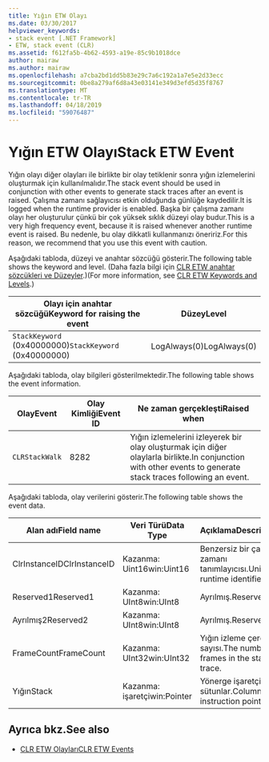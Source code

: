 ```yaml
---
title: Yığın ETW Olayı
ms.date: 03/30/2017
helpviewer_keywords:
- stack event [.NET Framework]
- ETW, stack event (CLR)
ms.assetid: f612fa5b-4b62-4593-a19e-85c9b1018dce
author: mairaw
ms.author: mairaw
ms.openlocfilehash: a7cba2bd1dd5b83e29c7a6c192a1a7e5e2d33ecc
ms.sourcegitcommit: 0be8a279af6d8a43e03141e349d3efd5d35f8767
ms.translationtype: MT
ms.contentlocale: tr-TR
ms.lasthandoff: 04/18/2019
ms.locfileid: "59076487"
---
```

# <a name="stack-etw-event"></a><span data-ttu-id="7a0f4-102">Yığın ETW Olayı</span><span class="sxs-lookup"><span data-stu-id="7a0f4-102">Stack ETW Event</span></span>
<span data-ttu-id="7a0f4-103">Yığın olayı diğer olayları ile birlikte bir olay tetiklenir sonra yığın izlemelerini oluşturmak için kullanılmalıdır.</span><span class="sxs-lookup"><span data-stu-id="7a0f4-103">The stack event should be used in conjunction with other events to generate stack traces after an event is raised.</span></span> <span data-ttu-id="7a0f4-104">Çalışma zamanı sağlayıcısı etkin olduğunda günlüğe kaydedilir.</span><span class="sxs-lookup"><span data-stu-id="7a0f4-104">It is logged when the runtime provider is enabled.</span></span> <span data-ttu-id="7a0f4-105">Başka bir çalışma zamanı olayı her oluşturulur çünkü bir çok yüksek sıklık düzeyi olay budur.</span><span class="sxs-lookup"><span data-stu-id="7a0f4-105">This is a very high frequency event, because it is raised whenever another runtime event is raised.</span></span> <span data-ttu-id="7a0f4-106">Bu nedenle, bu olay dikkatli kullanmanızı öneririz.</span><span class="sxs-lookup"><span data-stu-id="7a0f4-106">For this reason, we recommend that you use this event with caution.</span></span>  
  
 <span data-ttu-id="7a0f4-107">Aşağıdaki tabloda, düzeyi ve anahtar sözcüğü gösterir.</span><span class="sxs-lookup"><span data-stu-id="7a0f4-107">The following table shows the keyword and level.</span></span> <span data-ttu-id="7a0f4-108">(Daha fazla bilgi için [CLR ETW anahtar sözcükleri ve Düzeyler](../../../docs/framework/performance/clr-etw-keywords-and-levels.md).)</span><span class="sxs-lookup"><span data-stu-id="7a0f4-108">(For more information, see [CLR ETW Keywords and Levels](../../../docs/framework/performance/clr-etw-keywords-and-levels.md).)</span></span>  
  
|<span data-ttu-id="7a0f4-109">Olayı için anahtar sözcüğü</span><span class="sxs-lookup"><span data-stu-id="7a0f4-109">Keyword for raising the event</span></span>|<span data-ttu-id="7a0f4-110">Düzey</span><span class="sxs-lookup"><span data-stu-id="7a0f4-110">Level</span></span>|  
|-----------------------------------|-----------|  
|<span data-ttu-id="7a0f4-111">`StackKeyword` (0x40000000)</span><span class="sxs-lookup"><span data-stu-id="7a0f4-111">`StackKeyword` (0x40000000)</span></span>|<span data-ttu-id="7a0f4-112">LogAlways(0)</span><span class="sxs-lookup"><span data-stu-id="7a0f4-112">LogAlways(0)</span></span>|  
  
 <span data-ttu-id="7a0f4-113">Aşağıdaki tabloda, olay bilgileri gösterilmektedir.</span><span class="sxs-lookup"><span data-stu-id="7a0f4-113">The following table shows the event information.</span></span>  
  
|<span data-ttu-id="7a0f4-114">Olay</span><span class="sxs-lookup"><span data-stu-id="7a0f4-114">Event</span></span>|<span data-ttu-id="7a0f4-115">Olay Kimliği</span><span class="sxs-lookup"><span data-stu-id="7a0f4-115">Event ID</span></span>|<span data-ttu-id="7a0f4-116">Ne zaman gerçekleşti</span><span class="sxs-lookup"><span data-stu-id="7a0f4-116">Raised when</span></span>|  
|-----------|--------------|-----------------|  
|`CLRStackWalk`|<span data-ttu-id="7a0f4-117">82</span><span class="sxs-lookup"><span data-stu-id="7a0f4-117">82</span></span>|<span data-ttu-id="7a0f4-118">Yığın izlemelerini izleyerek bir olay oluşturmak için diğer olaylarla birlikte.</span><span class="sxs-lookup"><span data-stu-id="7a0f4-118">In conjunction with other events to generate stack traces following an event.</span></span>|  
  
 <span data-ttu-id="7a0f4-119">Aşağıdaki tabloda, olay verilerini gösterir.</span><span class="sxs-lookup"><span data-stu-id="7a0f4-119">The following table shows the event data.</span></span>  
  
|<span data-ttu-id="7a0f4-120">Alan adı</span><span class="sxs-lookup"><span data-stu-id="7a0f4-120">Field name</span></span>|<span data-ttu-id="7a0f4-121">Veri Türü</span><span class="sxs-lookup"><span data-stu-id="7a0f4-121">Data Type</span></span>|<span data-ttu-id="7a0f4-122">Açıklama</span><span class="sxs-lookup"><span data-stu-id="7a0f4-122">Description</span></span>|  
|----------------|---------------|-----------------|  
|<span data-ttu-id="7a0f4-123">ClrInstanceID</span><span class="sxs-lookup"><span data-stu-id="7a0f4-123">ClrInstanceID</span></span>|<span data-ttu-id="7a0f4-124">Kazanma: Uint16</span><span class="sxs-lookup"><span data-stu-id="7a0f4-124">win:Uint16</span></span>|<span data-ttu-id="7a0f4-125">Benzersiz bir çalışma zamanı tanımlayıcısı.</span><span class="sxs-lookup"><span data-stu-id="7a0f4-125">Unique runtime identifier.</span></span>|  
|<span data-ttu-id="7a0f4-126">Reserved1</span><span class="sxs-lookup"><span data-stu-id="7a0f4-126">Reserved1</span></span>|<span data-ttu-id="7a0f4-127">Kazanma: UInt8</span><span class="sxs-lookup"><span data-stu-id="7a0f4-127">win:UInt8</span></span>|<span data-ttu-id="7a0f4-128">Ayrılmış.</span><span class="sxs-lookup"><span data-stu-id="7a0f4-128">Reserved.</span></span>|  
|<span data-ttu-id="7a0f4-129">Ayrılmış2</span><span class="sxs-lookup"><span data-stu-id="7a0f4-129">Reserved2</span></span>|<span data-ttu-id="7a0f4-130">Kazanma: UInt8</span><span class="sxs-lookup"><span data-stu-id="7a0f4-130">win:UInt8</span></span>|<span data-ttu-id="7a0f4-131">Ayrılmış.</span><span class="sxs-lookup"><span data-stu-id="7a0f4-131">Reserved.</span></span>|  
|<span data-ttu-id="7a0f4-132">FrameCount</span><span class="sxs-lookup"><span data-stu-id="7a0f4-132">FrameCount</span></span>|<span data-ttu-id="7a0f4-133">Kazanma: UInt32</span><span class="sxs-lookup"><span data-stu-id="7a0f4-133">win:UInt32</span></span>|<span data-ttu-id="7a0f4-134">Yığın izleme çerçeve sayısı.</span><span class="sxs-lookup"><span data-stu-id="7a0f4-134">The number of frames in the stack trace.</span></span>|  
|<span data-ttu-id="7a0f4-135">Yığın</span><span class="sxs-lookup"><span data-stu-id="7a0f4-135">Stack</span></span>|<span data-ttu-id="7a0f4-136">Kazanma: işaretçi</span><span class="sxs-lookup"><span data-stu-id="7a0f4-136">win:Pointer</span></span>|<span data-ttu-id="7a0f4-137">Yönerge işaretçileri sütunlar.</span><span class="sxs-lookup"><span data-stu-id="7a0f4-137">Columns of instruction pointers.</span></span>|  
  
## <a name="see-also"></a><span data-ttu-id="7a0f4-138">Ayrıca bkz.</span><span class="sxs-lookup"><span data-stu-id="7a0f4-138">See also</span></span>

- [<span data-ttu-id="7a0f4-139">CLR ETW Olayları</span><span class="sxs-lookup"><span data-stu-id="7a0f4-139">CLR ETW Events</span></span>](../../../docs/framework/performance/clr-etw-events.md)
